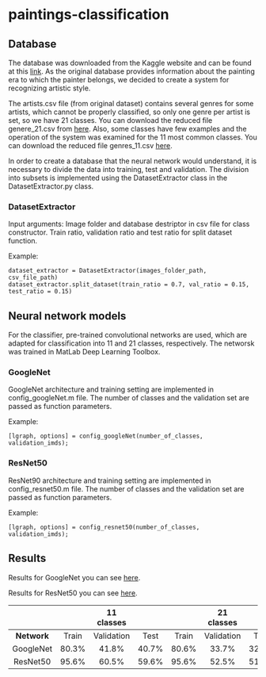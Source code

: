 # paintings-classification

## Database
The database was downloaded from the Kaggle website and can be found at this [link](https://www.kaggle.com/ikarus777/best-artworks-of-all-time). As the original database provides information about the painting era to which the painter belongs, we decided to create a system for recognizing artistic style.  

The artists.csv file (from original dataset) contains several genres for some artists, which cannot be properly classified, so only one genre per artist is set, so we have 21 classes. You can download the reduced file genere_21.csv from [here](https://drive.google.com/file/d/14OW_zfs2XDyGPyiTTCNbT_BKv18obw_v/view?usp=sharing
). Also, some classes have few examples and the operation of the system was examined for the 11 most common classes. You can download the reduced file genres_11.csv [here](https://drive.google.com/file/d/142w6ZCeTfe_k9Q-7pfv8q5_cFNuCsqxa/view?usp=sharing).

In order to create a database that the neural network would understand, it is necessary to divide the data into training, test and validation. The division into subsets is implemented using the DatasetExtractor class in the DatasetExtractor.py class.

### DatasetExtractor
Input arguments:
Image folder and database destriptor in csv file for class constructor. Train ratio, validation ratio and test ratio for split dataset function.

Example:
```
dataset_extractor = DatasetExtractor(images_folder_path, csv_file_path)
dataset_extractor.split_dataset(train_ratio = 0.7, val_ratio = 0.15, test_ratio = 0.15)
```

## Neural network models
For the classifier, pre-trained convolutional networks are used, which are adapted for classification into 11 and 21 classes, respectively. The networsk was trained in MatLab Deep Learning Toolbox.

### GoogleNet
GoogleNet architecture and training setting are implemented in config_googleNet.m file. The number of classes and the validation set are passed as function parameters. 

Example:
```
[lgraph, options] = config_googleNet(number_of_classes, validation_imds);
```

### ResNet50
ResNet90 architecture and training setting are implemented in config_resnet50.m file. The number of classes and the validation set are passed as function parameters.  

Example:
```
[lgraph, options] = config_resnet50(number_of_classes, validation_imds);
```

## Results
Results for GoogleNet you can see [here](https://drive.google.com/drive/folders/1DnWrwS7fTQPFDJ3YzBPYe82oTdysp-Y1?usp=sharing).

Results for ResNet50 you can see [here](https://drive.google.com/drive/folders/1MA3GT-hBS6X_8dl0Wb39DeMGDJF3qyvx?usp=sharing).

|    |            | 11 classes |      |            | 21 classes |      |
|:---------:|:----------:|:----------:|:----:|:----------:|:----------:|:----:|
|**Network**| Train      | Validation | Test | Train      | Validation | Test |
| GoogleNet | 80.3%      | 41.8%      | 40.7%| 80.6%      | 33.7%      | 32.5%|
| ResNet50  | 95.6%      | 60.5%      | 59.6%| 95.6%      | 52.5%      | 51.8%|